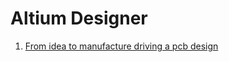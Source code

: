 # Altium Designer

1. [From idea to manufacture driving a pcb design](https://www.altium.com/documentation/altium-designer/from-idea-to-manufacture-driving-a-pcb-design-through-altium-designer?version=21)
